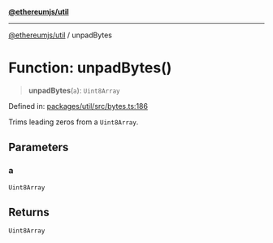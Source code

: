 [**@ethereumjs/util**](../README.md)

***

[@ethereumjs/util](../README.md) / unpadBytes

# Function: unpadBytes()

> **unpadBytes**(`a`): `Uint8Array`

Defined in: [packages/util/src/bytes.ts:186](https://github.com/Dargon789/ethereumjs-monorepo/blob/master/packages/util/src/bytes.ts#L186)

Trims leading zeros from a `Uint8Array`.

## Parameters

### a

`Uint8Array`

## Returns

`Uint8Array`
